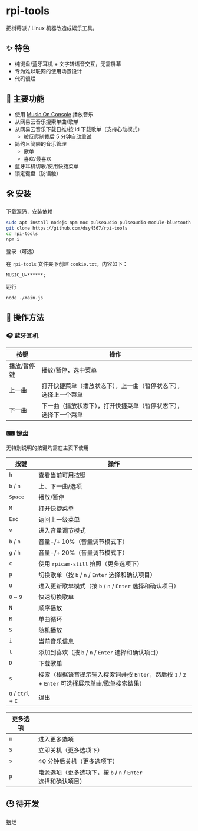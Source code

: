 # rpi-tools

把树莓派 / Linux 机器改造成娱乐工具。

## ✨ 特色

-   纯键盘/蓝牙耳机 + 文字转语音交互，无需屏幕
-   专为难以联网的使用场景设计
-   代码很烂

## 💩 主要功能

-   使用 [Music On Console](https://github.com/jonsafari/mocp) 播放音乐
-   从网易云音乐搜索单曲/歌单
-   从网易云音乐下载日推/按 id 下载歌单（支持心动模式）
    -   被反爬制裁后 5 分钟自动重试
-   简约且简陋的音乐管理
    -   歌单
    -   喜欢/最喜欢
-   蓝牙耳机切歌/使用快捷菜单
-   锁定键盘（防误触）

## 🛠 安装

下载源码，安装依赖

```bash
sudo apt install nodejs npm moc pulseaudio pulseaudio-module-bluetooth bluez espeak cpufrequtils screen
git clone https://github.com/dsy4567/rpi-tools
cd rpi-tools
npm i
```

登录（可选）

在 `rpi-tools` 文件夹下创建 `cookie.txt`，内容如下：

```
MUSIC_U=******;
```

运行

```
node ./main.js
```

## 🕺 操作方法

### 🎧 蓝牙耳机

| 按键        | 操作                                                             |
| ----------- | ---------------------------------------------------------------- |
| 播放/暂停键 | 播放/暂停，选中菜单                                              |
| 上一曲      | 打开快捷菜单（播放状态下），上一曲（暂停状态下），选择上一个菜单 |
| 下一曲      | 下一曲（播放状态下），打开快捷菜单（暂停状态下），选择下一个菜单 |

### ⌨ 键盘

无特别说明的按键均需在主页下使用

| 按键               | 操作                                                                                               |
| ------------------ | -------------------------------------------------------------------------------------------------- |
| `h`                | 查看当前可用按键                                                                                   |
| `b` / `n`          | 上、下一曲/选项                                                                                    |
| `Space`            | 播放/暂停                                                                                          |
| `M`                | 打开快捷菜单                                                                                       |
| `Esc`              | 返回上一级菜单                                                                                     |
| `v`                | 进入音量调节模式                                                                                   |
| `b` / `n`          | 音量-/+ 10%（音量调节模式下）                                                                      |
| `g` / `h`          | 音量-/+ 20%（音量调节模式下）                                                                      |
| `c`                | 使用 `rpicam-still` 拍照（更多选项下）                                                             |
| `p`                | 切换歌单（按 `b` / `n` / `Enter` 选择和确认项目）                                                  |
| `U`                | 进入更新歌单模式（按 `b` / `n` / `Enter` 选择和确认项目）                                          |
| `0` ~ `9`          | 快速切换歌单                                                                                       |
| `N`                | 顺序播放                                                                                           |
| `R`                | 单曲循环                                                                                           |
| `S`                | 随机播放                                                                                           |
| `i`                | 当前音乐信息                                                                                       |
| `l`                | 添加到喜欢（按 `b` / `n` / `Enter` 选择和确认项目）                                                |
| `D`                | 下载歌单                                                                                           |
| `s`                | 搜索（根据语音提示输入搜索词并按 `Enter`，然后按 `1` / `2` + `Enter` 可选择展示单曲/歌单搜索结果） |
| `Q` / `Ctrl` + `C` | 退出                                                                                               |

| 更多选项 |                                                               |
| -------- | ------------------------------------------------------------- |
| `m`      | 进入更多选项                                                  |
| `S`      | 立即关机（更多选项下）                                        |
| `s`      | 40 分钟后关机（更多选项下）                                   |
| `p`      | 电源选项（更多选项下，按 `b` / `n` / `Enter` 选择和确认项目） |

## 🕒 待开发

摆烂
